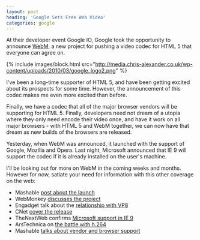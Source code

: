 ```yaml
---
layout: post
heading: 'Google Sets Free Web Video'
categories: google
---
```


At their developer event Google IO, Google took the opportunity to announce [WebM](http://www.webmproject.org/), a new project for pushing a video codec for HTML 5 that everyone can agree on.

{% include images/block.html src="http://media.chris-alexander.co.uk/wp-content/uploads/2010/03/google_logo2.png" %}

I've been a long-time supporter of HTML 5, and have been getting excited about its prospects for some time. However, the announcement of this codec makes me even more excited than before.

Finally, we have a codec that all of the major browser vendors will be supporting for HTML 5. Finally, developers need not dream of a utopia where they only need encode their video once, and have it work on all major browsers - with HTML 5 and WebM together, we can now have that dream as new builds of the browsers are released.

Yesterday, when WebM was announced, it launched with the support of Google, Mozilla and Opera. Last night, Microsoft announced that IE 9 will support the codec if it is already installed on the user's machine.

I'll be looking out for more on WebM in the coming weeks and months. However for now, satiate your need for information with this other coverage on the web:

* Mashable [post about the launch](http://mashable.com/2010/05/19/google-webm-html5/)
* WebMonkey [discusses the project](http://www.webmonkey.com/2010/05/major-browser-vendors-launch-webm-free-open-video-project/)
* Engadget talk about the [relationship with VP8](http://www.engadget.com/2010/05/19/google-launches-open-webm-web-video-format-based-on-vp8/)
* CNet [cover the release](http://news.cnet.com/8301-30685_3-20005378-264.html?part=rss&amp;amp;subj=news&amp;amp;tag=2547-1_3-0-20)
* TheNextWeb confirms [Microsoft support in IE 9](http://thenextweb.com/microsoft/2010/05/19/microsoft-to-support-vp8-in-internet-explorer/)
* ArsTechnica on [the battle with h.264](http://arstechnica.com/web/news/2010/05/google-opens-vp8-codec-aims-to-nuke-h264-with-webm.ars)
* Mashable [talks about vendor and browser support](http://mashable.com/2010/05/19/vp8-webm-support/)